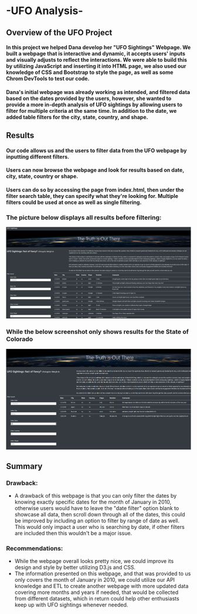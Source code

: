 # -UFO Analysis-

## Overview of the UFO Project

#### In this project we helped Dana develop her "UFO Sightings" Webpage. We built a webpage that is interactive and dynamic, it accepts users' inputs and visually adjusts to reflect the interactions. We were able to build this by utilizing JavaScript and inserting it into HTML page, we also used our knowledge of CSS and Bootstrap to style the page, as well as some Chrom DevTools to test our code. 

#### Dana's initial webpage was already working as intended, and filtered data based on the dates provided by the users, however, she wanted to provide a more in-depth analysis of UFO sightings by allowing users to filter for multiple criteria at the same time. In addition to the date, we added table filters for the city, state, country, and shape.

## Results

#### Our code allows us and the users to filter data from the UFO webpage by inputting different filters.
#### Users can now browse the webpage and look for results based on date, city, state, country or shape.
#### Users can do so by accessing the page from index.html, then under the filter search table, they can specify what they're looking for. Multiple filters could be used at once as well as single filtering.


### The picture below displays all results before filtering:

![](Images/UFO_fullpage.PNG)

### While the below screenshot only shows results for the State of Colorado

![](Images/UFO_copage.PNG)

## Summary

### Drawback:

* A drawback of this webpage is that you can only filter the dates by knowing exactly specific dates for the month of January in 2010, otherwise users would have to leave the "date filter" option blank to showcase all data, then scroll down through all of the dates, this could be improved by including an option to filter by range of date as well. This would only impact a user who is searching by date, if other filters are included then this wouldn't be a major issue.

### Recommendations:

* While the webpage overall looks pretty nice, we could improve its design and style by better utilizing D3.js and CSS.
* The information presented on this webpage, and that was provided to us only covers the month of January in 2010, we could utilize our API knowledge and ETL to create another webpage with more updated data covering more months and years if needed, that would be collected from different datasets, which in return could help other enthusiasts keep up with UFO sightings whenever needed.



